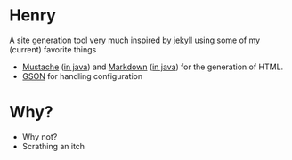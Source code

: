 # Henry
A site generation tool very much inspired by [jekyll](http://jekyllrb.com/) using some of my (current) favorite things

* [Mustache](http://mustache.github.com/) ([in java](https://github.com/samskivert/jmustache)) and [Markdown](http://daringfireball.net/projects/markdown/) ([in java](http://code.google.com/p/markdownj/)) for the generation of HTML.
* [GSON](http://code.google.com/p/google-gson/) for handling configuration

# Why?
* Why not?
* Scrathing an itch
